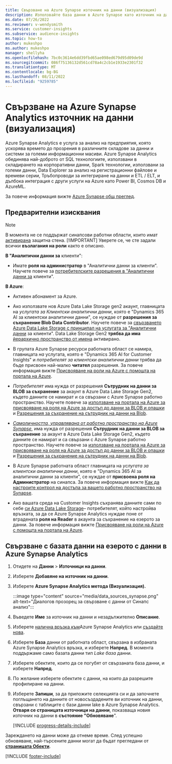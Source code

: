 ```yaml
---
title: Свързване на Azure Synapse източник на данни (визуализация)
description: Използвайте база данни в Azure Synapse като източник на данни в Dynamics 365 Customer Insights.
ms.date: 07/26/2022
ms.reviewer: v-wendysmith
ms.service: customer-insights
ms.subservice: audience-insights
ms.topic: how-to
author: mukeshpo
ms.author: mukeshpo
manager: shellyha
ms.openlocfilehash: 7bc0c3614e6dd39fbd65ae098ed679d95d09de9d
ms.sourcegitcommit: 086f75136132d561cd78a4c2cb1e1933e2301f32
ms.translationtype: MT
ms.contentlocale: bg-BG
ms.lasthandoff: 08/11/2022
ms.locfileid: "9259785"
---
```

# <a name="connect-an-azure-synapse-analytics-data-source-preview"></a>Свързване на Azure Synapse Analytics източник на данни (визуализация)

Azure Synapse Analytics е услуга за анализ на предприятия, която ускорява времето до прозрения в различните складове за данни и системи за големи информационни масиви. Azure Synapse Analytics обединява най-доброто от SQL технологиите, използвани в складирането на корпоративни данни, Spark технологии, използвани за големи данни, Data Explorer за анализ на регистрационни файлове и времеви серии, Тръбопроводи за интегриране на данни и ETL / ELT, и дълбока интеграция с други услуги на Azure като Power BI, Cosmos DB и AzureML.

За повече информация вижте [Azure Synapse общ преглед](/azure/synapse-analytics/overview-what-is).

## <a name="prerequisites"></a>Предварителни изисквания

> [!NOTE]
> В момента не се поддържат синапсови работни области, които имат [активирана](/azure/synapse-analytics/security/synapse-workspace-ip-firewall) защитна стена.
> [!IMPORTANT]
> Уверете се, че сте задали всички **възлагания на роли** както е описано.  

**В "Аналитични данни за** клиенти":

* Имате **роля на администратор** в "Аналитични данни за клиенти". Научете повече за [потребителските разрешения в "Аналитични данни за](permissions.md#add-users) клиенти".

**В Azure**:

- Активен абонамент за Azure.

- Ако използвате нов Azure Data Lake Storage gen2 акаунт, главницата на *услугата за Клиентски аналитични данни*, която е "Dynamics 365 AI за клиентски аналитични данни", се нуждае от **разрешения за съхранение Blob Data Contributor**. Научете повече за [свързването Azure Data Lake Storage с принципал на услугата за "Аналитични данни](connect-service-principal.md) за клиенти". Data Lake Storage Gen2 **трябва да има** [ йерархично пространство от имена](/azure/storage/blobs/data-lake-storage-namespace) активирано.

- В групата Azure Synapse ресурси работната област се намира, главницата *на* услугата, която е "Dynamics 365 AI for Customer Insights" и *потребителят за клиентски аналитични данни* трябва да бъде присвоен най-малко **читател** разрешения. За повече информация вижте [Присвояване на роли на Azure с помощта на портала на Azure](/azure/role-based-access-control/role-assignments-portal).

- *Потребителят* има нужда от разрешения **Сътрудник на данни за BLOB за съхранение** за акаунт в Azure Data Lake Storage Gen2, където данните се намират и са свързани с Azure Synapse работно пространство. Научете повече за [използване на портала на Azure за присвояване на роля на Azure за достъп до данни за BLOB и опашки](/azure/storage/common/storage-auth-aad-rbac-portal) и [Разрешения за съхранение на сътрудник на данни на Blob](/azure/role-based-access-control/built-in-roles#storage-blob-data-contributor).

- *[Самоличността, управлявана от работно пространство на Azure Synapse](/azure/synapse-analytics/security/synapse-workspace-managed-identity)*, има нужда от разрешения **Сътрудник на данни за BLOB за съхранение** за акаунт в Azure Data Lake Storage Gen2, където данните се намират и са свързани с Azure Synapse работно пространство. Научете повече за [използване на портала на Azure за присвояване на роля на Azure за достъп до данни за BLOB и опашки](/azure/storage/common/storage-auth-aad-rbac-portal) и [Разрешения за съхранение на сътрудник на данни на Blob](/azure/role-based-access-control/built-in-roles#storage-blob-data-contributor).

- В Azure Synapse работната област главницата на *услугата за клиентски аналитични данни*, която е "Dynamics 365 AI за аналитични данни за клиенти", се нуждае от **присвоена роля на Администратор** на синапса. За повече информация вижте [Как да настроите контрол на достъпа за вашето работно пространство на Synapse](/azure/synapse-analytics/security/how-to-set-up-access-control).

- Ако вашата среда на Customer Insights съхранява данните сами по себе [си Azure Data Lake Storage](own-data-lake-storage.md)– потребителят, който настройва връзката, за да се Azure Synapse Analytics нуждае поне от вградената **роля на Reader** в акаунта за съхранение на езерото за данни. За повече информация вижте [Присвояване на роли на Azure с помощта на портала на Azure](/azure/role-based-access-control/role-assignments-portal).

## <a name="connect-to-the-data-lake-database-in-azure-synapse-analytics"></a>Свързване с базата данни на езерото с данни в Azure Synapse Analytics

1. Отидете на **Данни** > **Източници на данни**.

1. Изберете **Добавяне на източник на данни**.

1. Изберете **Azure Synapse Analytics метода (Визуализация).**

   :::image type="content" source="media/data_sources_synapse.png" alt-text="Диалогов прозорец за свързване с данни от Синапс анализ":::
  
1. Въведете **Име** за източник на данни и незадължително **Описание**.

1. Изберете [налична връзка към](connections.md)Azure Synapse Analytics или [създайте нова](export-azure-synapse-analytics.md#set-up-connection-to-azure-synapse).

1. Изберете **База** данни от работната област, свързана в избраната Azure Synapse Analytics връзка, и изберете **Напред**. В момента поддържаме само базата данни тип *Lake база* данни.

1. Изберете обектите, които да се погубят от свързаната база данни, и изберете **Напред**.

1. По желание изберете обектите с данни, на които да разрешите профилиране на данни.

1. Изберете **Запиши**, за да приложите селекцията си и да започнете поглъщането на данните от новосъздадените ви източник на данни, свързани с таблиците с бази данни lake в Azure Synapse Analytics. **Отваря се страницата източници на данни**, показваща новия източник на данни в **състояние "Обновяване**".

   [!INCLUDE [progress-details-include](includes/progress-details-pane.md)]

Зареждането на данни може да отнеме време. След успешно обновяване, най-търсените данни могат да бъдат прегледани от [**страницата Обекти**](entities.md).

[!INCLUDE [footer-include](includes/footer-banner.md)]
